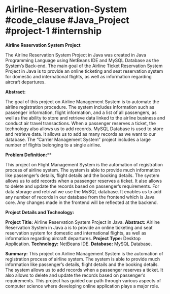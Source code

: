# Airline-Reservation-System #code_clause #Java_Project #project-1 #internship

**Airline Reservation System Project**

The Airline Reservation System Project in Java was created in Java Programming Language using NetBeans IDE and MySQL Database as the System’s Back-end.
The main goal of the Airline Ticket Reservation System Project in Java is to provide an online ticketing and seat reservation system for domestic and international flights, as well as information regarding aircraft departures.

**Abstract:**

The goal of this project on Airline Management System is to automate the airline registration procedure. The system includes information such as passenger information, flight information, and a list of all passengers, as well as the ability to store and retrieve data linked to the airline business and conduct air travel transactions.
When a passenger reserves a ticket, the technology also allows us to add records.
MySQL Database is used to store and retrieve data. It allows us to add as many records as we want to our database. The “Carrier Management System” project includes a large number of flights belonging to a single airline.

**Problem Definition:****

This project on Flight Management System is the automation of registration process of airline system. The system is able to provide much information like passenger’s details, flight details and the booking details.
The system allows us to add records when a passenger reserves a ticket. It also allows to delete and update the records based on passenger’s requirements. For data storage and retrival we use the MySQL database. It enables us to add any number of records in our database from the frontend which is Java core. Any changes made in the frontend will be reflected at the backend.

**Project Details and Technology:**

**Project Title:** Airline Reservation System Project in Java.
**Abstract:** Airline Reservation System in Java a is to provide an online ticketing and seat reservation system for domestic and international flights, as well as information regarding aircraft departures.
**Project Type:** Desktop Application.
**Technology:** NetBeans IDE.
**Database:** MySQL Database.

**Summary:**
This project on Airline Management System is the automation of registration process of airline system. The system is able to provide much information like passenger’s details, flight details and the booking details. The system allows us to add records when a passenger reserves a ticket. It also allows to delete and update the records based on passenger’s requirements. This project has guided our path through various aspects of computer science where developing online application plays a major role.

 
     


 
